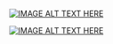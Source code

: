 
[![IMAGE ALT TEXT HERE](https://img.youtube.com/vi/bEtBncTEc6k/0.jpg)](EigenChris/Relativity%20101.md)



[![IMAGE ALT TEXT HERE](https://img.youtube.com/vi/j5soqexrwqY/0.jpg)](EigenChris/Spinors.md)